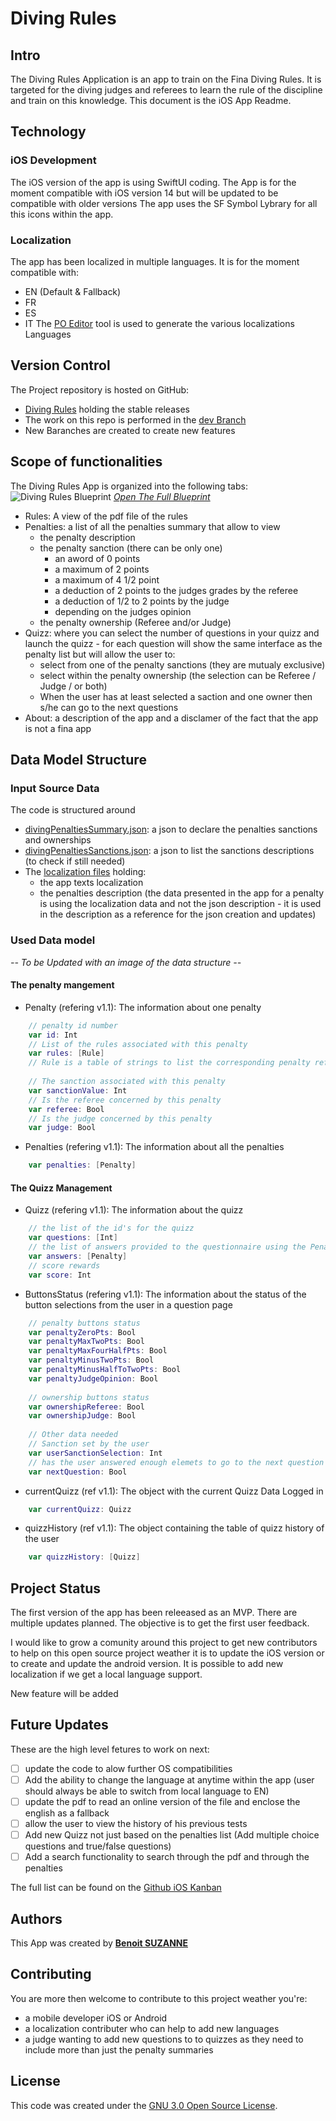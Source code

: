 # Diving Rules

## Intro
The Diving Rules Application is an app to train on the Fina Diving Rules. It is targeted for the diving judges and referees to learn the rule of the discipline and train on this knowledge. 
This document is the iOS App Readme.

## Technology
### iOS Development
The iOS version of the app is using SwiftUI coding.
The App is for the moment compatible with iOS version 14 but will be updated to be compatible with older versions
The app uses the SF Symbol Lybrary for all this icons within the app.

### Localization
The app has been localized in multiple languages. It is for the moment compatible with:
* EN (Default & Fallback)
* FR
* ES
* IT
The [PO Editor](https://poeditor.com/projects/view?id=425927) tool is used to generate the various localizations Languages

## Version Control
The Project repository is hosted on GitHub:
* [Diving Rules](https://github.com/B3n-d1v3/Diving-Rules-iOS) holding the stable releases
* The work on this repo is performed in the [dev Branch](https://github.com/B3n-d1v3/Diving-Rules-iOS/tree/dev)
* New Baranches are created to create new features

## Scope of functionalities
The Diving Rules App is organized into the following tabs:
![Diving Rules Blueprint](/readme/DivingRulesFlow.png)
_[Open The Full Blueprint](/readme/DivingRulesFlow.pdf)_

* Rules: A view of the pdf file of the rules
* Penalties: a list of all the penalties summary that allow to view
  * the penalty description
  * the penalty sanction (there can be only one)
    * an aword of 0 points
    * a maximum of 2 points
    * a maximum of 4 1/2 point
    * a deduction of 2 points to the judges grades by the referee
    * a deduction of 1/2 to 2 points by the judge
    * depending on the judges opinion
  * the penalty ownership (Referee and/or Judge)
* Quizz: where you can select the number of questions in your quizz and launch the quizz - for each question will show the same interface as the penalty list but will allow the user to:
  * select from one of the penalty sanctions (they are mutualy exclusive)
  * select within the penalty ownership (the selection can be Referee / Judge / or both)
  * When the user has at least selected a saction and one owner then s/he can go to the next questions
* About: a description of the app and a disclamer of the fact that the app is not a fina app

## Data Model Structure
### Input Source Data
The code is structured around
* [divingPenaltiesSummary.json](https://github.com/B3n-d1v3/Diving-Rules-iOS/blob/main/Diving%20Rules/Ressources/divingPenaltiesSummary.json): a json to declare the penalties sanctions and ownerships
* [divingPenaltiesSanctions.json](https://github.com/B3n-d1v3/Diving-Rules-iOS/blob/main/Diving%20Rules/Ressources/divingPenaltiesSanctions.json): a json to list the sanctions descriptions (to check if still needed)
* The [localization files](https://github.com/B3n-d1v3/Diving-Rules-iOS/blob/main/Diving%20Rules/en.lproj/Localizable.strings) holding:
  * the app texts localization
  * the penalties description (the data presented in the app for a penalty is using the localization data and not the json description  - it is used in the description as a reference for the json creation and updates)

### Used Data model
_-- To be Updated with an image of the data structure --_

#### The penalty mangement
* Penalty (refering v1.1): The information about one penalty
``` swift
    // penalty id number
    var id: Int
    // List of the rules associated with this penalty
    var rules: [Rule]
    // Rule is a table of strings to list the corresponding penalty reference
    
    // The sanction associated with this penalty
    var sanctionValue: Int
    // Is the referee concerned by this penalty
    var referee: Bool
    // Is the judge concerned by this penalty
    var judge: Bool
```
* Penalties (refering v1.1): The information about all the penalties
``` swift
    var penalties: [Penalty]
```


#### The Quizz Management

* Quizz (refering v1.1): The information about the quizz
``` swift
    // the list of the id's for the quizz
    var questions: [Int]
    // the list of answers provided to the questionnaire using the Penalty Model
    var answers: [Penalty]
    // score rewards
    var score: Int
``` 


* ButtonsStatus (refering v1.1): The information about the status of the button selections from the user in a question page
``` swift
    // penalty buttons status
    var penaltyZeroPts: Bool
    var penaltyMaxTwoPts: Bool
    var penaltyMaxFourHalfPts: Bool
    var penaltyMinusTwoPts: Bool
    var penaltyMinusHalfToTwoPts: Bool
    var penaltyJudgeOpinion: Bool
    
    // ownership buttons status
    var ownershipReferee: Bool
    var ownershipJudge: Bool
    
    // Other data needed
    // Sanction set by the user
    var userSanctionSelection: Int
    // has the user answered enough elemets to go to the next question
    var nextQuestion: Bool
```
* currentQuizz (ref v1.1): The object with the current Quizz Data Logged in
``` swift
    var currentQuizz: Quizz
```

* quizzHistory (ref v1.1): The object containing the table of quizz history of the user
``` swift
    var quizzHistory: [Quizz]
```

## Project Status
The first version of the app has been releeased as an MVP. There are multiple updates planned.
The objective is to get the first user feedback.

I would like to grow a comunity around this project to get new contributors to help on this open source project weather it is to update the iOS version or to create and update the android version.
It is possible to add new localization if we get a local language support.

New feature will be added 

## Future Updates
These are the high level fetures to work on next:
- [ ] update the code to alow further OS compatibilities
- [ ] Add the ability to change the language at anytime within the app (user should always be able to switch from local language to EN)
- [ ] update the pdf to read an online version of the file and enclose the english as a fallback
- [ ] allow the user to view the history of his previous tests
- [ ] Add new Quizz not just based on the penalties list (Add multiple choice questions and true/false questions)
- [ ] Add a search functionality to search through the pdf and through the penalties

The full list can be found on the [Github iOS Kanban](https://github.com/B3n-d1v3/Diving-Rules/projects/1)

## Authors
This App was created by **[Benoit SUZANNE](mailto:BenDivingJudge@gmail.com?subject=FromGithubReadme)**


## Contributing
You are more then welcome to contribute to this project weather you're:
- a mobile developer iOS or Android
- a localization contributer who can help to add new languages
- a judge wanting to add new questions to to quizzes as they need to include more than just the penalty summaries

## License
This code was created under the [GNU 3.0 Open Source License](LICENSE). 

